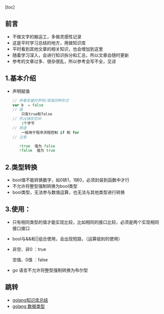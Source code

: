 [toc]

## 前言

* 不做文字的搬运工，多做灵感性记录
* 这是平时学习总结的地方，用做知识库
* 平时看到其他文章的相关知识，也会增加到这里
* 随着学习深入，会进行知识拆分和汇总，所以文章会随时更新
* 参考的文章过多、很杂很乱，所以参考会写不全，见谅

## 1.基本介绍

*   声明赋值

    ```go
    // 参看变量的声明/赋值四种形式
    var b  = false
    // 值
    	只有true和false
    // 所占储存空间
    	1个字节
    // 用途
    	一般用于程序流程控制 if 和 for
    // 注意
    
       !true  值为 false    
       !false  值为 true
    ```

## 2.类型转换

* bool值不能转换数字，如0转1，1转0，必须封装到函数中才行
* 不允许将整型强制转换为bool类型
* bool类型，无法参与数值运算，也无法与其他类型进行转换

## 3.使用：

* 只有相同类型的值才能实现比较，比如相同的接口比较，必须是两个实现相同接口接口

* bool与&&和||组合使用，会出现短路，（运算级别的使用）

* 非空、非0  ：true

    空值、0值   ：false
    
* go 语言不允许将整型强制转换为布尔型

## 跳转

*   [golang知识库总结](https://www.cnblogs.com/shulei/p/13426361.html)
*   [golang 数据类型](https://www.cnblogs.com/shulei/p/13425813.html)







































